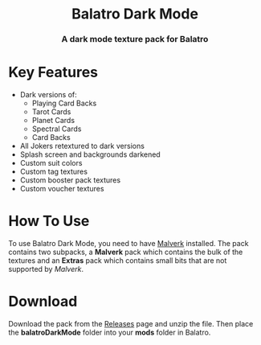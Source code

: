<h1 align="center">Balatro Dark Mode</h1>

<h3 align="center">A dark mode texture pack for Balatro</h3>

# Key Features

- Dark versions of:
	- Playing Card Backs
	- Tarot Cards
	- Planet Cards
	-  Spectral Cards
	- Card Backs
- All Jokers retextured to dark versions
- Splash screen and backgrounds darkened
- Custom suit colors
- Custom tag textures
- Custom booster pack textures
- Custom voucher textures

# How To Use

To use Balatro Dark Mode, you need to have [Malverk](https://github.com/Eremel/Malverk) installed. The pack contains two subpacks, a **Malverk** pack which contains the bulk of the textures and an **Extras** pack which contains small bits that are not supported by *Malverk*.  

# Download

Download the pack from the [Releases](https://github.com/CarrotonMan/balatrodarkmode/releases) page and unzip the file. Then place the **balatroDarkMode** folder into your **mods** folder in Balatro. 

